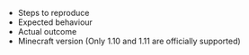 * Steps to reproduce
* Expected behaviour
* Actual outcome
* Minecraft version (Only 1.10 and 1.11 are officially supported)

